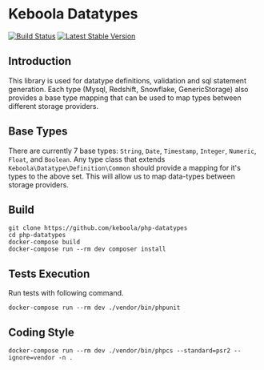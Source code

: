 # Keboola Datatypes
[![Build Status](https://travis-ci.org/keboola/php-datatypes.svg)](https://travis-ci.org/keboola/php-datatypes)
[![Latest Stable Version](https://poser.pugx.org/keboola/php-datatypes/version)](https://packagist.org/packages/keboola/php-datatypes)

## Introduction
This library is used for datatype definitions, validation and sql statement generation. 
Each type (Mysql, Redshift, Snowflake, GenericStorage) also provides a base type mapping that can be used to map types between different storage providers.

## Base Types
There are currently 7 base types: `String`, `Date`, `Timestamp`, `Integer`, `Numeric`, `Float`, and `Boolean`.
Any type class that extends `Keboola\Datatype\Definition\Common` should provide a mapping for it's types to the above set.
 This will allow us to map data-types between storage providers. 

## Build

```
git clone https://github.com/keboola/php-datatypes
cd php-datatypes
docker-compose build
docker-compose run --rm dev composer install
```

## Tests Execution
Run tests with following command.

```
docker-compose run --rm dev ./vendor/bin/phpunit
```

## Coding Style

```
docker-compose run --rm dev ./vendor/bin/phpcs --standard=psr2 --ignore=vendor -n .
```
